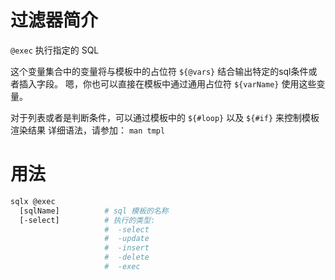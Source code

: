 # 过滤器简介

`@exec` 执行指定的 SQL

这个变量集合中的变量将与模板中的占位符 `${@vars}` 结合输出特定的sql条件或者插入字段。
嗯，你也可以直接在模板中通过通用占位符 `${varName}` 使用这些变量。

对于列表或者是判断条件，可以通过模板中的 `${#loop}` 以及  `${#if}` 来控制模板渲染结果
详细语法，请参加： `man tmpl`

# 用法

```bash
sqlx @exec 
  [sqlName]          # sql 模板的名称
  [-select]          # 执行的类型:
                     #  -select
                     #  -update
                     #  -insert
                     #  -delete
                     #  -exec
```


